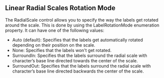 ## Linear Radial Scales Rotation Mode
The RadialScale control allows you to specify the way the labels get rotated around the scale. This is done by using the LabelRotationMode enumeration property. It can have one of the following values:

  - Auto (default): Specifies that the labels get automatically rotated depending on their position on the scale.
  - None: Specifies that the labels won't get rotated.
  - SurroundIn: Specifies that the labels surround the radial scale with character’s base line directed towards the center of the scale.
  - SurroundOut: Specifies that the labels surround the radial scale with character’s base line directed backwards the center of the scale. 

[//]: <keywords: radradialgauge, radialscale, labelrotationmode>